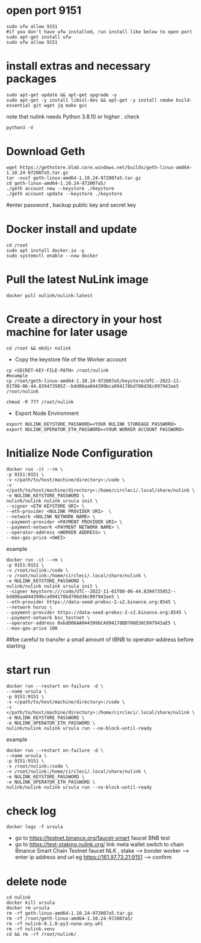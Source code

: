 # open port 9151
```
sudo ufw allow 9151
#if you don't have ufw installed, run install like below to open port
sudo apt-get install ufw
sudo ufw allow 9151
```
# install extras and necessary packages
```
sudo apt-get update && apt-get upgrade -y
sudo apt-get -y install libssl-dev && apt-get -y install cmake build-essential git wget jq make gcc
```
note that nulink needs Python 3.8.10 or higher . check
```
python3 -V
```
# Download Geth
```
wget https://gethstore.blob.core.windows.net/builds/geth-linux-amd64-1.10.24-972007a5.tar.gz
tar -xvzf geth-linux-amd64-1.10.24-972007a5.tar.gz
cd geth-linux-amd64-1.10.24-972007a5/
./geth account new --keystore ./keystore  
./geth account update --keystore ./keystore
```
#enter password , backup public key and secret key
# Docker install and update
```
cd /root
sudo apt install docker.io -y
sudo systemctl enable --now docker
```
# Pull the latest NuLink image
```
docker pull nulink/nulink:latest
```
# Create a directory in your host machine for later usage
```
cd /root && mkdir nulink
```
- Copy the keystore file of the Worker account
```
cp <SECRET-KEY-FILE-PATH> /root/nulink
#example
cp /root/geth-linux-amd64-1.10.24-972007a5/keystore/UTC--2022-11-01T08-06-44.839473505Z--bdd06aa044399bca994178bd706d36c097943ae5 /root/nulink
```
```
chmod -R 777 /root/nulink
```
- Export Node Environment
```
export NULINK_KEYSTORE_PASSWORD=<YOUR NULINK STOREAGE PASSWORD>
export NULINK_OPERATOR_ETH_PASSWORD=<YOUR WORKER ACCOUNT PASSWORD>
```
# Initialize Node Configuration
```
docker run -it --rm \
-p 9151:9151 \
-v </path/to/host/machine/directory>:/code \
-v </path/to/host/machine/directory>:/home/circleci/.local/share/nulink \
-e NULINK_KEYSTORE_PASSWORD \
nulink/nulink nulink ursula init \
--signer <ETH KEYSTORE URI> \
--eth-provider <NULINK PROVIDER URI>  \
--network <NULINK NETWORK NAME> \
--payment-provider <PAYMENT PROVIDER URI> \
--payment-network <PAYMENT NETWORK NAME> \
--operator-address <WORKER ADDRESS> \
--max-gas-price <GWEI>
```
example
```
docker run -it --rm \
-p 9151:9151 \
-v /root/nulink:/code \
-v /root/nulink:/home/circleci/.local/share/nulink \
-e NULINK_KEYSTORE_PASSWORD \
nulink/nulink nulink ursula init \
--signer keystore:///code/UTC--2022-11-01T08-06-44.839473505Z--bdd06aa044399bca994178bd706d36c097943ae5 \
--eth-provider https://data-seed-prebsc-2-s2.binance.org:8545 \
--network horus \
--payment-provider https://data-seed-prebsc-2-s2.binance.org:8545 \
--payment-network bsc_testnet \
--operator-address 0xbdD06AA044399bCA994178BD706D36C097943aE5 \
--max-gas-price 100
```
##be careful to transfer a small amount of tBNB to operator-address before starting
# start run
```
docker run --restart on-failure -d \  
--name ursula \
-p 9151:9151 \
-v </path/to/host/machine/directory>:/code \
-v </path/to/host/machine/directory>:/home/circleci/.local/share/nulink \
-e NULINK_KEYSTORE_PASSWORD \
-e NULINK_OPERATOR_ETH_PASSWORD \
nulink/nulink nulink ursula run --no-block-until-ready
```
example
```
docker run --restart on-failure -d \
--name ursula \
-p 9151:9151 \
-v /root/nulink:/code \
-v /root/nulink:/home/circleci/.local/share/nulink \
-e NULINK_KEYSTORE_PASSWORD \
-e NULINK_OPERATOR_ETH_PASSWORD \
nulink/nulink nulink ursula run --no-block-until-ready
```
# check log
```
docker logs -f ursula
```
- go to https://testnet.binance.org/faucet-smart faucet BNB test
- go to https://test-staking.nulink.org/ link meta wallet switch to chain Binance Smart Chain Testnet faucet NLK , stake --> bonder worker --> enter ip address and url eg https://161.97.73.21:9151 --> confirm
# delete node
```
cd nulink
docker kill ursula
docker rm ursula 
rm -rf geth-linux-amd64-1.10.24-972007a5.tar.gz
rm -rf /root/geth-linux-amd64-1.10.24-972007a5/
rm -rf nulink-0.1.0-py3-none-any.whl
rm -rf nulink.venv
cd && rm -rf /root/nulink/
```
